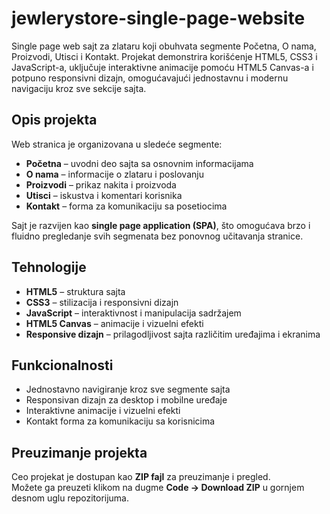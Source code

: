 # jewlerystore-single-page-website

Single page web sajt za zlataru koji obuhvata segmente Početna, O nama, Proizvodi, Utisci i Kontakt. Projekat demonstrira korišćenje HTML5, CSS3 i JavaScript-a, uključuje interaktivne animacije pomoću HTML5 Canvas-a i potpuno responsivni dizajn, omogućavajući jednostavnu i modernu navigaciju kroz sve sekcije sajta.

## Opis projekta

Web stranica je organizovana u sledeće segmente:  
- **Početna** – uvodni deo sajta sa osnovnim informacijama  
- **O nama** – informacije o zlataru i poslovanju  
- **Proizvodi** – prikaz nakita i proizvoda  
- **Utisci** – iskustva i komentari korisnika  
- **Kontakt** – forma za komunikaciju sa posetiocima  

Sajt je razvijen kao **single page application (SPA)**, što omogućava brzo i fluidno pregledanje svih segmenata bez ponovnog učitavanja stranice.  

## Tehnologije

- **HTML5** – struktura sajta  
- **CSS3** – stilizacija i responsivni dizajn  
- **JavaScript** – interaktivnost i manipulacija sadržajem  
- **HTML5 Canvas** – animacije i vizuelni efekti  
- **Responsive dizajn** – prilagodljivost sajta različitim uređajima i ekranima

## Funkcionalnosti

- Jednostavno navigiranje kroz sve segmente sajta  
- Responsivan dizajn za desktop i mobilne uređaje  
- Interaktivne animacije i vizuelni efekti  
- Kontakt forma za komunikaciju sa korisnicima

## Preuzimanje projekta

Ceо projekat je dostupan kao **ZIP fajl** za preuzimanje i pregled.  
Možete ga preuzeti klikom na dugme **Code → Download ZIP** u gornjem desnom uglu repozitorijuma.
